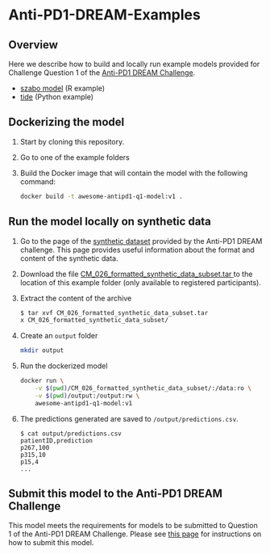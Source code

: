 # Anti-PD1-DREAM-Examples

## Overview

Here we describe how to build and locally run example models provided for Challenge Question 1 of the [Anti-PD1 DREAM Challenge](https://www.synapse.org/#!Synapse:syn18404605/wiki/607226).

* [szabo model](szabo) (R example)
* [tide](tide) (Python example)


## Dockerizing the model

1. Start by cloning this repository.

2. Go to one of the example folders

3. Build the Docker image that will contain the model with the following command:

    ```bash
    docker build -t awesome-antipd1-q1-model:v1 .
    ```

## Run the model locally on synthetic data

1. Go to the page of the [synthetic dataset](https://www.synapse.org/#!Synapse:syn18404605/wiki/607227) provided by the Anti-PD1 DREAM challenge. This page provides useful information about the format and content of the synthetic data.

2. Download the file [CM_026_formatted_synthetic_data_subset.tar
](https://www.synapse.org/#!Synapse:syn22360672) to the location of this example folder (only available to registered participants).

3. Extract the content of the archive

    ```bash
    $ tar xvf CM_026_formatted_synthetic_data_subset.tar
    x CM_026_formatted_synthetic_data_subset/
    ```

4. Create an `output` folder

    ```bash
    mkdir output
    ```

5. Run the dockerized model

    ```bash
    docker run \
        -v $(pwd)/CM_026_formatted_synthetic_data_subset/:/data:ro \
        -v $(pwd)/output:/output:rw \
        awesome-antipd1-q1-model:v1
    ```

6. The predictions generated are saved to `/output/predictions.csv`.

    ```text
    $ cat output/predictions.csv
    patientID,prediction
    p267,100
    p315,10
    p15,4
    ...
    ```

## Submit this model to the Anti-PD1 DREAM Challenge

This model meets the requirements for models to be submitted to Question 1 of the Anti-PD1 DREAM Challenge. Please see [this page](https://www.synapse.org/#!Synapse:syn18404605/wiki/607231) for instructions on how to submit this model.
